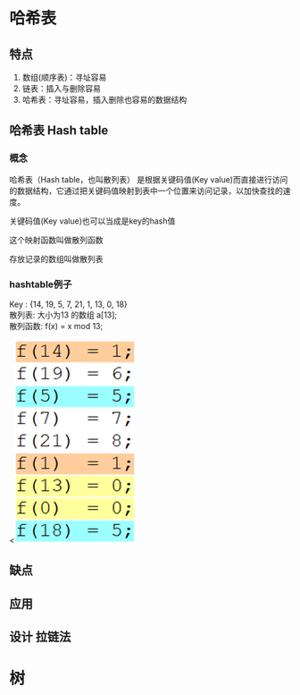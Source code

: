 # 哈希表

## 特点

1. 数组(顺序表)：寻址容易
2. 链表：插入与删除容易
3. 哈希表：寻址容易，插入删除也容易的数据结构</p>

## 哈希表 Hash table

### 概念
<p>哈希表（Hash table，也叫散列表）
是根据关键码值(Key value)而直接进行访问的数据结构，它通过把关键码值映射到表中一个位置来访问记录，以加快查找的速度。</p>

<p>关键码值(Key value)也可以当成是key的hash值</p>

<p>这个映射函数叫做散列函数</p>

<p>存放记录的数组叫做散列表</p>

### hashtable例子

<p>Key : {14, 19, 5, 7, 21, 1, 13, 0, 18}</br>
散列表: 大小为13 的数组 a[13];</br>
散列函数: f(x) = x mod 13;</p>

<![](https://github.com/Yang1793/NoteSpaces/blob/master/%E6%95%B0%E6%8D%AE%E7%BB%93%E6%9E%84%E5%92%8C%E7%AE%97%E6%B3%95/picture/hashtable.png?raw=true)

## 缺点

## 应用

## 设计 拉链法

# 树

<p></p>
